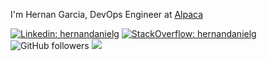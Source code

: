 I'm Hernan Garcia, DevOps Engineer at <a href="https://alpaca.markets/">Alpaca</a>

[![Linkedin: hernandanielg](https://img.shields.io/badge/-hernandanielg-blue?style=flat-square&logo=Linkedin&logoColor=white&link=https://www.linkedin.com/in/hernandanielg)](https://www.linkedin.com/in/hernandanielg)
[![StackOverflow: hernandanielg](https://img.shields.io/badge/-hernandanielg-white?style=flat-square&logo=Stackoverflow&logoColor=red&link=https://stackoverflow.com/users/5225183/hernan-garcia)](https://stackoverflow.com/users/5225183/hernan-garcia)
![GitHub followers](https://img.shields.io/github/followers/hernandanielg?label=Follow&style=social)
![](https://visitor-badge.glitch.me/badge?page_id=hernandanielg.hernandanielg) 
